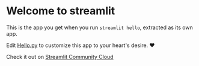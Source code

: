 # Welcome to streamlit








This is the app you get when you run `streamlit hello`, extracted as its own app.

Edit [Hello.py](./Hello.py) to customize this app to your heart's desire. ❤️

Check it out on [Streamlit Community Cloud](https://st-hello-app.streamlit.app/)
